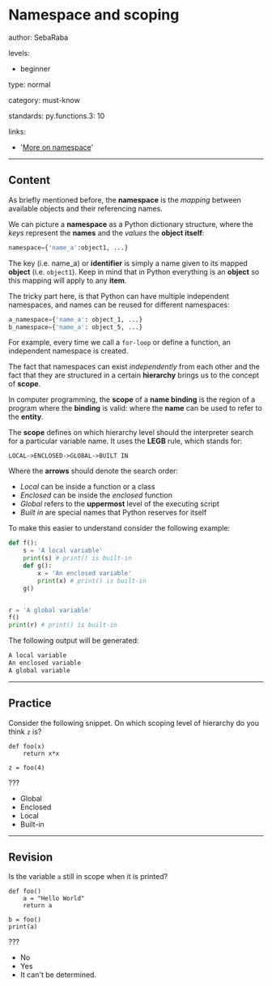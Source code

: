 # Namespace and scoping
author: SebaRaba

levels:

  - beginner

type: normal

category: must-know

standards:
  py.functions.3: 10


links:

  - '[More on namespace](https://www.programiz.com/python-programming/namespace)'

---
## Content

As briefly mentioned before, the **namespace** is the *mapping* between available objects and their referencing names.

We can picture a **namespace** as a Python dictionary structure, where the *keys* represent the **names** and the *values* the **object itself**:

```py
namespace={'name_a':object1, ...}
```

The key (i.e. name_a) or **identifier** is simply a name given to its mapped **object** (i.e. `object1`). Keep in mind that in Python everything is an **object** so this mapping will apply to any **item**.

The tricky part here, is that Python can have multiple independent namespaces, and names can be reused for different namespaces:

```py
a_namespace={'name_a': object_1, ...}
b_namespace={'name_a': object_5, ...}
```

For example, every time we call a `for-loop` or define a function, an independent namespace is created.

The fact that namespaces can exist *independently* from each other and the fact that they are structured in a certain **hierarchy** brings us to the concept of **scope**.

In computer programming, the **scope** of a **name binding** is the region of a program where the **binding** is valid: where the **name** can be used to refer to the **entity**.

The **scope** defines on which hierarchy level should the interpreter search for a particular variable name. It uses the **LEGB** rule, which stands for:

```
LOCAL->ENCLOSED->GLOBAL->BUILT IN
```
Where the **arrows** should denote the search order:
- *Local* can be inside a function or a class
- *Enclosed* can be inside the *enclosed* function
- *Global* refers to the **uppermost** level of the executing script
- *Built in* are special names that Python reserves for itself

To make this easier to understand consider the following example:

```py
def f():
    s = 'A local variable'
    print(s) # print() is built-in
    def g():
        x = 'An enclosed variable'
        print(x) # print() is built-in
    g()


r = 'A global variable'
f()
print(r) # print() is built-in
```
The following output will be generated:

```txt
A local variable
An enclosed variable
A global variable
```
---
## Practice

Consider the following snippet. On which scoping level of hierarchy do you think `z` is?

```
def foo(x)
    return x*x

z = foo(4)
```
???

* Global
* Enclosed
* Local
* Built-in

---
## Revision

Is the variable `a` still in scope when it is printed?
```
def foo()
    a = "Hello World"
    return a

b = foo()
print(a)
```
???

* No
* Yes
* It can't be determined.

